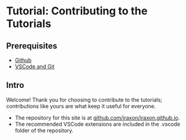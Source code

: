 # Tutorial: Contributing to the Tutorials

## Prerequisites

- [Github](https://iraxon.github.io/tutorial-github)
- [VSCode and Git](https://iraxon.github.io/tutorial-vscode-git)

## Intro

Welcome! Thank you for choosing to contribute to the tutorials; contributions like yours are what keep it useful for everyone.

- The repository for this site is at [github.com/iraxon/iraxon.github.io](https://github.com/iraxon/iraxon.github.io).
- The recommended VSCode extensions are included in the .vscode folder of the repository.
